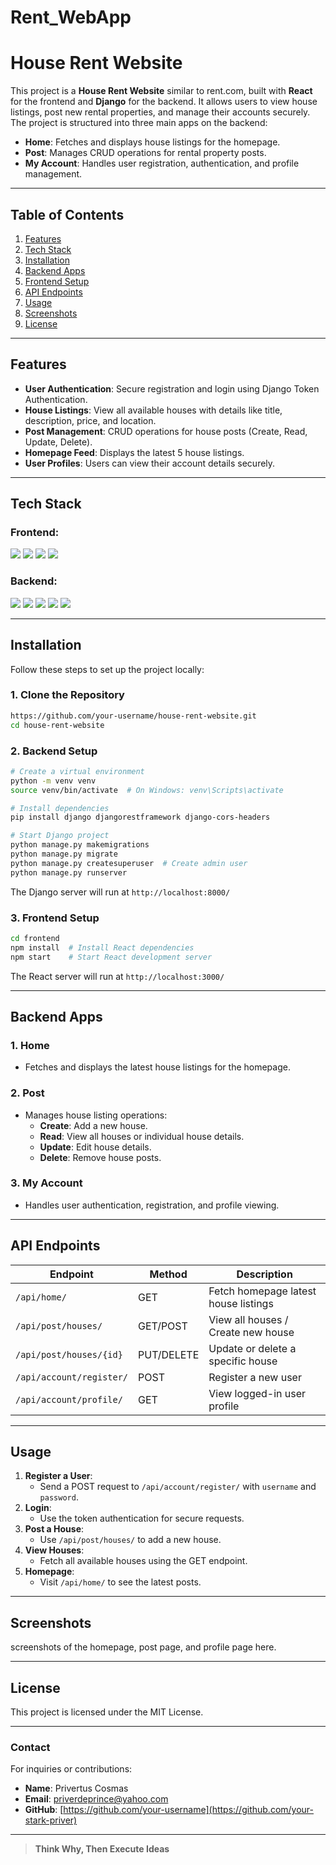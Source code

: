 # Rent_WebApp

# House Rent Website

This project is a **House Rent Website** similar to rent.com, built with **React** for the frontend and **Django** for the backend. It allows users to view house listings, post new rental properties, and manage their accounts securely. The project is structured into three main apps on the backend:

- **Home**: Fetches and displays house listings for the homepage.
- **Post**: Manages CRUD operations for rental property posts.
- **My Account**: Handles user registration, authentication, and profile management.

---

## Table of Contents
1. [Features](#features)
2. [Tech Stack](#tech-stack)
3. [Installation](#installation)
4. [Backend Apps](#backend-apps)
5. [Frontend Setup](#frontend-setup)
6. [API Endpoints](#api-endpoints)
7. [Usage](#usage)
8. [Screenshots](#screenshots)
9. [License](#license)

---

## Features
- **User Authentication**: Secure registration and login using Django Token Authentication.
- **House Listings**: View all available houses with details like title, description, price, and location.
- **Post Management**: CRUD operations for house posts (Create, Read, Update, Delete).
- **Homepage Feed**: Displays the latest 5 house listings.
- **User Profiles**: Users can view their account details securely.

---

## Tech Stack
### **Frontend**:
<p align="left">
  <img src="https://img.shields.io/badge/React-20232A?style=for-the-badge&logo=react&logoColor=61DAFB" />
  <img src="https://img.shields.io/badge/React_Router-CA4245?style=for-the-badge&logo=react-router&logoColor=white" />
  <img src="https://img.shields.io/badge/JavaScript-F7DF1E?style=for-the-badge&logo=javascript&logoColor=black" />
  <img src="https://img.shields.io/badge/Axios-007FFF?style=for-the-badge&logo=axios&logoColor=white" />
</p>

### **Backend**:
<p align="left">
  <img src="https://img.shields.io/badge/Django-092E20?style=for-the-badge&logo=django&logoColor=white" />
  <img src="https://img.shields.io/badge/Django%20REST-092E20?style=for-the-badge&logo=django&logoColor=white" />
  <img src="https://img.shields.io/badge/Python-3776AB?style=for-the-badge&logo=python&logoColor=white" />
  <img src="https://img.shields.io/badge/SQLite-003B57?style=for-the-badge&logo=sqlite&logoColor=white" />
  <img src="https://img.shields.io/badge/CORS-000000?style=for-the-badge&logo=cors&logoColor=white" />
</p>

---

## Installation
Follow these steps to set up the project locally:

### **1. Clone the Repository**
```bash
https://github.com/your-username/house-rent-website.git
cd house-rent-website
```

### **2. Backend Setup**
```bash
# Create a virtual environment
python -m venv venv
source venv/bin/activate  # On Windows: venv\Scripts\activate

# Install dependencies
pip install django djangorestframework django-cors-headers

# Start Django project
python manage.py makemigrations
python manage.py migrate
python manage.py createsuperuser  # Create admin user
python manage.py runserver
```

The Django server will run at `http://localhost:8000/`

### **3. Frontend Setup**
```bash
cd frontend
npm install  # Install React dependencies
npm start    # Start React development server
```
The React server will run at `http://localhost:3000/`

---

## Backend Apps
### 1. **Home**
- Fetches and displays the latest house listings for the homepage.

### 2. **Post**
- Manages house listing operations:
    - **Create**: Add a new house.
    - **Read**: View all houses or individual house details.
    - **Update**: Edit house details.
    - **Delete**: Remove house posts.

### 3. **My Account**
- Handles user authentication, registration, and profile viewing.

---

## API Endpoints
| **Endpoint**            | **Method** | **Description**                      |
|-------------------------|------------|--------------------------------------|
| `/api/home/`            | GET        | Fetch homepage latest house listings |
| `/api/post/houses/`     | GET/POST   | View all houses / Create new house   |
| `/api/post/houses/{id}` | PUT/DELETE | Update or delete a specific house    |
| `/api/account/register/`| POST       | Register a new user                  |
| `/api/account/profile/` | GET        | View logged-in user profile          |

---

## Usage
1. **Register a User**:
   - Send a POST request to `/api/account/register/` with `username` and `password`.
2. **Login**:
   - Use the token authentication for secure requests.
3. **Post a House**:
   - Use `/api/post/houses/` to add a new house.
4. **View Houses**:
   - Fetch all available houses using the GET endpoint.
5. **Homepage**:
   - Visit `/api/home/` to see the latest posts.

---

## Screenshots
screenshots of the homepage, post page, and profile page here.

---

## License
This project is licensed under the MIT License.

---

### **Contact**
For inquiries or contributions:
- **Name**: Privertus Cosmas
- **Email**: priverdeprince@yahoo.com
- **GitHub**: [https://github.com/your-username](https://github.com/your-stark-priver)

---

> **Think Why, Then Execute Ideas**


